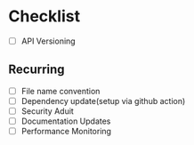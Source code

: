 # Checklist

- [ ] API Versioning

## Recurring

- [ ] File name convention
- [ ] Dependency update(setup via github action)
- [ ] Security Aduit
- [ ] Documentation Updates
- [ ] Performance Monitoring
